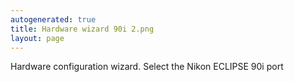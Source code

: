 ```yaml
---
autogenerated: true
title: Hardware wizard 90i 2.png
layout: page
---
```


Hardware configuration wizard. Select the Nikon ECLIPSE 90i port
